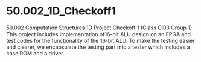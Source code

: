# 50.002_1D_Checkoff1
50.002 Computation Structures 1D Project Checkoff 1 (Class CI03 Group 1)
This project includes implementation of16-bit ALU design on an FPGA and test codes for the functionality of the 16-bit ALU. To make the testing easier and clearer, we encapsulate the testing part into a tester which includes a case ROM and a driver.
